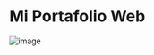 # Mi Portafolio Web

![image](https://github.com/HolyFerch/Portafolio/assets/145816959/439fca80-2af7-4b66-abae-94277231fdb7)
